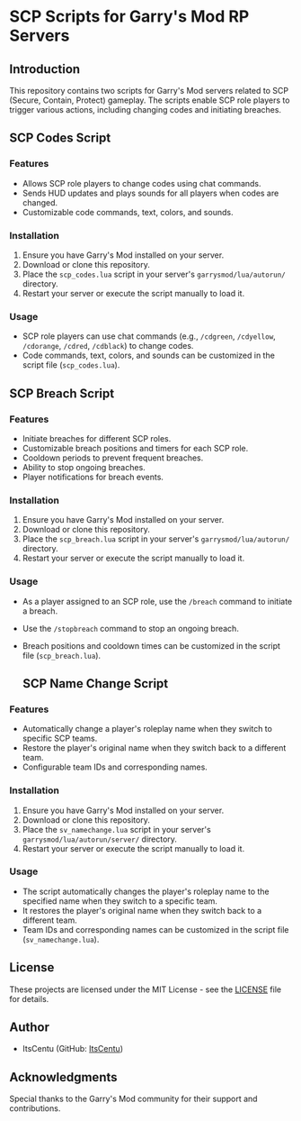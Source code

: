 # SCP Scripts for Garry's Mod RP Servers

## Introduction
This repository contains two scripts for Garry's Mod servers related to SCP (Secure, Contain, Protect) gameplay. The scripts enable SCP role players to trigger various actions, including changing codes and initiating breaches.

## SCP Codes Script

### Features
- Allows SCP role players to change codes using chat commands.
- Sends HUD updates and plays sounds for all players when codes are changed.
- Customizable code commands, text, colors, and sounds.

### Installation
1. Ensure you have Garry's Mod installed on your server.
2. Download or clone this repository.
3. Place the `scp_codes.lua` script in your server's `garrysmod/lua/autorun/` directory.
4. Restart your server or execute the script manually to load it.

### Usage
- SCP role players can use chat commands (e.g., `/cdgreen`, `/cdyellow`, `/cdorange`, `/cdred`, `/cdblack`) to change codes.
- Code commands, text, colors, and sounds can be customized in the script file (`scp_codes.lua`).

## SCP Breach Script

### Features
- Initiate breaches for different SCP roles.
- Customizable breach positions and timers for each SCP role.
- Cooldown periods to prevent frequent breaches.
- Ability to stop ongoing breaches.
- Player notifications for breach events.

### Installation
1. Ensure you have Garry's Mod installed on your server.
2. Download or clone this repository.
3. Place the `scp_breach.lua` script in your server's `garrysmod/lua/autorun/` directory.
4. Restart your server or execute the script manually to load it.

### Usage
- As a player assigned to an SCP role, use the `/breach` command to initiate a breach.
- Use the `/stopbreach` command to stop an ongoing breach.
- Breach positions and cooldown times can be customized in the script file (`scp_breach.lua`).

  ## SCP Name Change Script

### Features
- Automatically change a player's roleplay name when they switch to specific SCP teams.
- Restore the player's original name when they switch back to a different team.
- Configurable team IDs and corresponding names.

### Installation
1. Ensure you have Garry's Mod installed on your server.
2. Download or clone this repository.
3. Place the `sv_namechange.lua` script in your server's `garrysmod/lua/autorun/server/` directory.
4. Restart your server or execute the script manually to load it.

### Usage
- The script automatically changes the player's roleplay name to the specified name when they switch to a specific team.
- It restores the player's original name when they switch back to a different team.
- Team IDs and corresponding names can be customized in the script file (`sv_namechange.lua`).

## License
These projects are licensed under the MIT License - see the [LICENSE](LICENSE) file for details.

## Author
- ItsCentu (GitHub: [ItsCentu](https://github.com/ItsCentu))

## Acknowledgments
Special thanks to the Garry's Mod community for their support and contributions.

